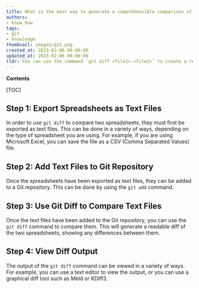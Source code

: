 ```yaml
---
title: What is the best way to generate a comprehensible comparison of two spreadsheets with git diff?
authors:
- know_how
tags:
- git
- knowledge
thumbnail: images/git.png
created_at: 2023-02-06 00:00:00
updated_at: 2023-02-06 00:00:00
tldr: You can use the command `git diff <file1> <file2>` to create a readable diff of two spreadsheets.
---
```


**Contents**

[TOC]

## Step 1: Export Spreadsheets as Text Files

In order to use `git diff` to compare two spreadsheets, they must first be exported as text files. This can be done in a variety of ways, depending on the type of spreadsheet you are using. For example, if you are using Microsoft Excel, you can save the file as a CSV (Comma Separated Values) file.

## Step 2: Add Text Files to Git Repository

Once the spreadsheets have been exported as text files, they can be added to a Git repository. This can be done by using the `git add` command.

## Step 3: Use Git Diff to Compare Text Files

Once the text files have been added to the Git repository, you can use the `git diff` command to compare them. This will generate a readable diff of the two spreadsheets, showing any differences between them.

## Step 4: View Diff Output

The output of the `git diff` command can be viewed in a variety of ways. For example, you can use a text editor to view the output, or you can use a graphical diff tool such as Meld or KDiff3.
